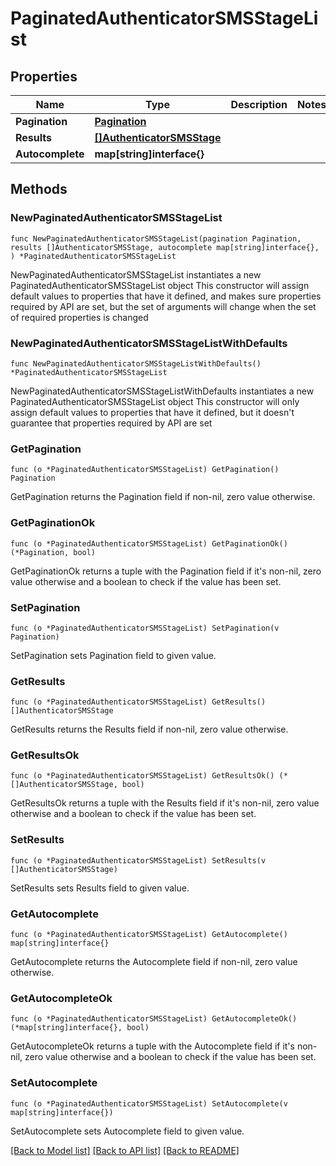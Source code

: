 # PaginatedAuthenticatorSMSStageList

## Properties

Name | Type | Description | Notes
------------ | ------------- | ------------- | -------------
**Pagination** | [**Pagination**](Pagination.md) |  | 
**Results** | [**[]AuthenticatorSMSStage**](AuthenticatorSMSStage.md) |  | 
**Autocomplete** | **map[string]interface{}** |  | 

## Methods

### NewPaginatedAuthenticatorSMSStageList

`func NewPaginatedAuthenticatorSMSStageList(pagination Pagination, results []AuthenticatorSMSStage, autocomplete map[string]interface{}, ) *PaginatedAuthenticatorSMSStageList`

NewPaginatedAuthenticatorSMSStageList instantiates a new PaginatedAuthenticatorSMSStageList object
This constructor will assign default values to properties that have it defined,
and makes sure properties required by API are set, but the set of arguments
will change when the set of required properties is changed

### NewPaginatedAuthenticatorSMSStageListWithDefaults

`func NewPaginatedAuthenticatorSMSStageListWithDefaults() *PaginatedAuthenticatorSMSStageList`

NewPaginatedAuthenticatorSMSStageListWithDefaults instantiates a new PaginatedAuthenticatorSMSStageList object
This constructor will only assign default values to properties that have it defined,
but it doesn't guarantee that properties required by API are set

### GetPagination

`func (o *PaginatedAuthenticatorSMSStageList) GetPagination() Pagination`

GetPagination returns the Pagination field if non-nil, zero value otherwise.

### GetPaginationOk

`func (o *PaginatedAuthenticatorSMSStageList) GetPaginationOk() (*Pagination, bool)`

GetPaginationOk returns a tuple with the Pagination field if it's non-nil, zero value otherwise
and a boolean to check if the value has been set.

### SetPagination

`func (o *PaginatedAuthenticatorSMSStageList) SetPagination(v Pagination)`

SetPagination sets Pagination field to given value.


### GetResults

`func (o *PaginatedAuthenticatorSMSStageList) GetResults() []AuthenticatorSMSStage`

GetResults returns the Results field if non-nil, zero value otherwise.

### GetResultsOk

`func (o *PaginatedAuthenticatorSMSStageList) GetResultsOk() (*[]AuthenticatorSMSStage, bool)`

GetResultsOk returns a tuple with the Results field if it's non-nil, zero value otherwise
and a boolean to check if the value has been set.

### SetResults

`func (o *PaginatedAuthenticatorSMSStageList) SetResults(v []AuthenticatorSMSStage)`

SetResults sets Results field to given value.


### GetAutocomplete

`func (o *PaginatedAuthenticatorSMSStageList) GetAutocomplete() map[string]interface{}`

GetAutocomplete returns the Autocomplete field if non-nil, zero value otherwise.

### GetAutocompleteOk

`func (o *PaginatedAuthenticatorSMSStageList) GetAutocompleteOk() (*map[string]interface{}, bool)`

GetAutocompleteOk returns a tuple with the Autocomplete field if it's non-nil, zero value otherwise
and a boolean to check if the value has been set.

### SetAutocomplete

`func (o *PaginatedAuthenticatorSMSStageList) SetAutocomplete(v map[string]interface{})`

SetAutocomplete sets Autocomplete field to given value.



[[Back to Model list]](../README.md#documentation-for-models) [[Back to API list]](../README.md#documentation-for-api-endpoints) [[Back to README]](../README.md)


